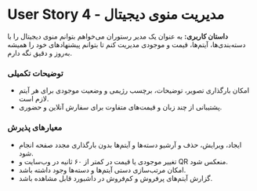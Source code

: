 # User Story 4 - مدیریت منوی دیجیتال

**داستان کاربری:**
به عنوان یک مدیر رستوران می‌خواهم بتوانم منوی دیجیتال را با دسته‌بندی‌ها، آیتم‌ها، قیمت و موجودی مدیریت کنم تا بتوانم پیشنهادهای خود را همیشه به‌روز و دقیق نگه دارم.

### توضیحات تکمیلی
- امکان بارگذاری تصویر، توضیحات، برچسب رژیمی و وضعیت موجودی برای هر آیتم لازم است.
- پشتیبانی از چند زبان و قیمت‌های متفاوت برای سفارش آنلاین و حضوری.

### معیارهای پذیرش
- ایجاد، ویرایش، حذف و آرشیو دسته‌ها و آیتم‌ها بدون بارگذاری مجدد صفحه انجام شود.
- تغییر موجودی یا قیمت در کمتر از ۶۰ ثانیه در وب‌سایت و QR منعکس شود.
- امکان مرتب‌سازی دستی آیتم‌ها و دسته‌ها وجود داشته باشد.
- گزارش آیتم‌های پرفروش و کم‌فروش در داشبورد قابل مشاهده باشد.
